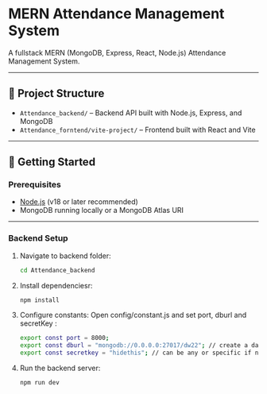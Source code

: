 # MERN Attendance Management System

A fullstack MERN (MongoDB, Express, React, Node.js) Attendance Management System.

---

## 📁 Project Structure

- `Attendance_backend/` – Backend API built with Node.js, Express, and MongoDB
- `Attendance_forntend/vite-project/` – Frontend built with React and Vite

---

## 🚀 Getting Started

### Prerequisites

- [Node.js](https://nodejs.org/) (v18 or later recommended)
- MongoDB running locally or a MongoDB Atlas URI

---

### Backend Setup

1. Navigate to backend folder:

   ```bash
   cd Attendance_backend

2. Install dependenciesr:

   ```bash
   npm install
   
3. Configure constants:
   Open config/constant.js and set port, dburl and secretKey :
   ```bash
   export const port = 8000;
   export const dburl = "mongodb://0.0.0.0:27017/dw22"; // create a data base and    put its url here dw22 is my database
   export const secretkey = "hidethis"; // can be any or specific if needed

4. Run the backend server:

   ```bash
   npm run dev
